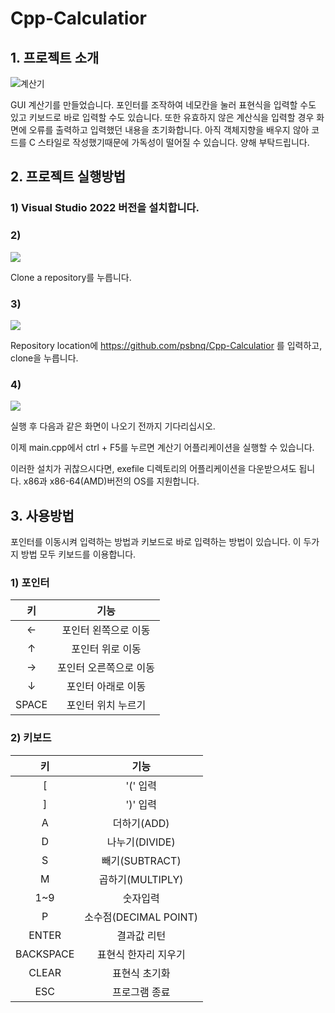 # Cpp-Calculatior

## 1. 프로젝트 소개
![계산기](https://blog.kakaocdn.net/dn/qG7Js/btrsrmhEfEj/BMpSJzPMcvootvkro59KYk/img.gif)

GUI 계산기를 만들었습니다. 포인터를 조작하여 네모칸을 눌러 표현식을 입력할 수도 있고 키보드로 바로 입력할 수도 있습니다. 
또한 유효하지 않은 계산식을 입력할 경우 화면에 오류를 출력하고 입력했던 내용을 초기화합니다. 아직 객체지향을 배우지 않아 코드를 C 스타일로 작성했기때문에 가독성이 떨어질 수 있습니다. 양해 부탁드립니다.

## 2. 프로젝트 실행방법
### 1) Visual Studio 2022 버전을 설치합니다.

### 2)
![](https://img1.daumcdn.net/thumb/R1280x0/?scode=mtistory2&fname=https%3A%2F%2Fblog.kakaocdn.net%2Fdn%2FbEEYAt%2FbtrsrUd2mT7%2F0W0SAZbaWLOYRaYo5b20xk%2Fimg.jpg)

Clone a repository를 누릅니다.

### 3)
![](https://img1.daumcdn.net/thumb/R1280x0/?scode=mtistory2&fname=https%3A%2F%2Fblog.kakaocdn.net%2Fdn%2Fm0Ejc%2FbtrslWDXfRg%2Fa54Q36o0s4FdzkSUeJapwK%2Fimg.jpg)

Repository location에 https://github.com/psbnq/Cpp-Calculatior 를 입력하고, clone을 누릅니다.

### 4)
![](https://img1.daumcdn.net/thumb/R1280x0/?scode=mtistory2&fname=https%3A%2F%2Fblog.kakaocdn.net%2Fdn%2F2oQLj%2FbtrssvdYdq5%2FPKKyesTTmv6KueQ7kAkysK%2Fimg.png)

실행 후 다음과 같은 화면이 나오기 전까지 기다리십시오. 

이제 main.cpp에서 ctrl + F5를 누르면 계산기 어플리케이션을 실행할 수 있습니다.

이러한 설치가 귀찮으시다면, exefile 디렉토리의 어플리케이션을 다운받으셔도 됩니다. x86과 x86-64(AMD)버전의 OS를 지원합니다.

## 3. 사용방법

포인터를 이동시켜 입력하는 방법과 키보드로 바로 입력하는 방법이 있습니다. 이 두가지 방법 모두 키보드를 이용합니다.

### 1) 포인터

|키|기능|
|:---:|:---:|
|←|포인터 왼쪽으로 이동| 
|↑|포인터 위로 이동|
|→|포인터 오른쪽으로 이동|
|↓|포인터 아래로 이동|
|SPACE|포인터 위치 누르기|

### 2) 키보드

|키|기능|
|:---:|:---:|
|[|'(' 입력|
|]|')' 입력|
|A|더하기(ADD)|
|D|나누기(DIVIDE)|
|S|빼기(SUBTRACT)|
|M|곱하기(MULTIPLY)|
|1~9|숫자입력|
|P|소수점(DECIMAL POINT)|
|ENTER|결과값 리턴|
|BACKSPACE|표현식 한자리 지우기|
|CLEAR|표현식 초기화|
|ESC|프로그램 종료|
